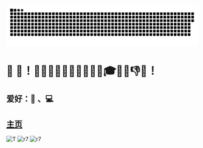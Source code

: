 
<div align="center">
  <img src="https://raw.githubusercontent.com/Achuan-2/Achuan-2/main/assets/github-contribution-grid-snake.svg" >
</div>


# 👋 🫡！🎑🙏🙇🎑💺🎍🎑🐠🙏🎑🎓🐮🎰👎🎆！
## 爱好：🏸 、💻
## [主页](https://r7.nuxt.dev/)

![T](https://github-profile-summary-cards.vercel.app/api/cards/profile-details?username=WtecHtec&theme=github_dark)
![r7](https://github-profile-summary-cards.vercel.app/api/cards/repos-per-language?username=WtecHtec&theme=github_dark)
![r7](https://github-profile-summary-cards.vercel.app/api/cards/stats?username=WtecHtec&theme=github_dark)
